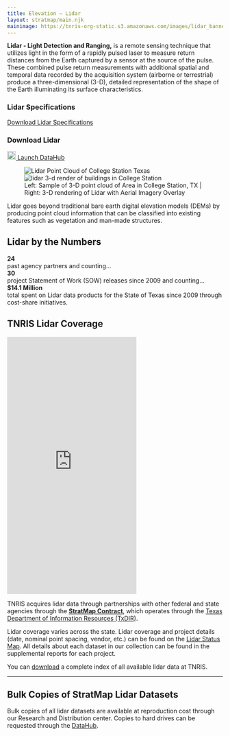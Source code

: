 ```yaml
---
title: Elevation – Lidar
layout: stratmap/main.njk
mainimage: https://tnris-org-static.s3.amazonaws.com/images/lidar_banner.jpg
---
```

<div class="container">
  <div class="row">
    <div class="col-md-8">
      <p class="lead"><strong>Lidar - Light Detection and Ranging,</strong> is a remote sensing technique that utilizes light in the form of a rapidly pulsed laser to measure return distances from the Earth captured by a sensor at the source of the pulse. These combined pulse return measurements with additional spatial and temporal data recorded by the acquisition system (airborne or terrestrial) produce a three-dimensional (3-D), detailed representation of the shape of the Earth illuminating its surface characteristics.</p>
    </div>
    <div class="col-md-4">
      <h3>Lidar Specifications</h3>
      <a class="btn btn-lg btn-success" href="https://tnris-org-static.s3.amazonaws.com/documents/lidar_spec.pdf"><i class="glyphicon glyphicon-document"></i> Download Lidar Specifications</a>
      <h3>Download Lidar</h3>
      <a class="btn btn-lg btn-tnris" href="https://data.tnris.org"><img style="width: 20px; margin-bottom: 0 !important;" src="https://tnris-org-static.s3.amazonaws.com/images/baseline_view_comfy_white_36dp.png"> Launch DataHub</a>
    </div>
  </div>
</div>
<div class="container">
  <figure class="full-article-figure">
    <div id="imageCompare1" class='twentytwenty-container lidar-compare'>
      <img class="img-responsive" src="https://tnris-org-static.s3.amazonaws.com/images/flyover_pointcloud_lidar_sample.jpg" alt="Lidar Point Cloud of College Station Texas">
      <img class="img-responsive" src="https://tnris-org-static.s3.amazonaws.com/images/flyover_render_buildings_lidar_sample.jpg" alt="lidar 3-d render of buildings in College Station">
    </div>
    <figcaption class="text-center">Left: Sample of 3-D point cloud of Area in College Station, TX | Right: 3-D rendering of Lidar with Aerial Imagery Overlay</figcaption>
  </figure>
  <p class="lead">
    Lidar goes beyond traditional bare earth digital elevation models (DEMs) by producing point cloud information that can be classified into existing features such as vegetation and man-made structures.
  </p>
</div>
<section id="stratmap-by-the-numbers" class="lidar-numbers">
  <div class="container">
    <h2>Lidar by the Numbers</h2>
      <div class="row">
          <div class="col-sm-4">
            <strong>24</strong><br> past agency partners and counting...
          </div>
          <div class="col-sm-4">
            <strong>30</strong><br> project Statement of Work (SOW) releases since 2009 and counting...
          </div>
          <div class="col-sm-4">
            <strong>$14.1 Million</strong><br> total spent on Lidar data products for the State of Texas since 2009 through cost-share initiatives.
          </div>
        </div>
    </div>
</section>
<div class="container">
  <h2>TNRIS Lidar Coverage</h2>
  <iframe class="pull-right" width="60%" height="600" frameborder="0" src="https://tnris-twdb.carto.com/u/tnris/builder/03970fcc-1040-4819-a08b-30c139add308/embed" allowfullscreen webkitallowfullscreen mozallowfullscreen oallowfullscreen msallowfullscreen></iframe><p class="lead"> TNRIS acquires lidar data through partnerships with other federal and state agencies through the <a href="/stratmap/stratmap-contracts"><strong>StratMap Contract</strong></a>, which operates through the <a href="https://dir.texas.gov/">Texas Department of Information Resources (TxDIR)</a>.

  Lidar coverage varies across the state. Lidar coverage and project details (date, nominal point spacing, vendor, etc.) can be found on the [Lidar Status Map](https://tnris.carto.com/builder/03970fcc-1040-4819-a08b-30c139add308/embed). All details about each dataset in our collection can be found in the supplemental reports for each project.

  You can [download](https://s3.amazonaws.com/data.tnris.org/5751f066-28be-46af-b795-08387a27da6e/resources/tnris-lidar_48_vector.zip) a complete index of all available lidar data at TNRIS.

  <hr class="clearfix">
  <h2>Bulk Copies of StratMap Lidar Datasets</h2>
  <p class="lead">Bulk copies of all lidar datasets are available at reproduction cost through our Research and Distribution center. Copies to hard drives can be requested through the <a href="https://data.tnris.org">DataHub</a>.</p>
</div>
